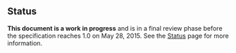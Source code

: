 ## Status <a href="#status" id="status" class="headerlink"></a>

**This document is a work in progress** and is in a final review phase
before the specification reaches 1.0 on May 28, 2015. See the
[Status](/status) page for more information.
